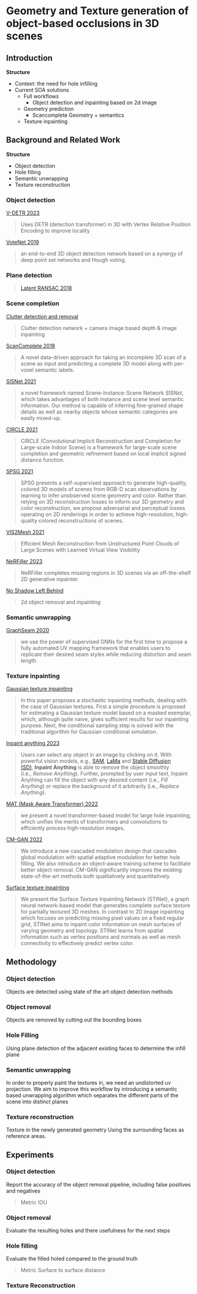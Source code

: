 # Geometry and Texture generation of object-based occlusions in 3D scenes

## Introduction

**Structure**
- Context: the need for hole infilling
- Current SOA solutions
	- Full workflows
		- Object detection and inpainting based on 2d image
	- Geometry prediction
		- Scancomplete Geometry + semantics
	- Texture inpainting


## Background and Related Work

**Structure**
- Object detection
- Hole filling
- Semantic unwrapping
- Texture reconstruction

### Object detection

[V-DETR 2023](https://github.com/V-DETR/V-DETR)
> Uses DETR (detection transformer) in 3D with Vertex Relative Position Encoding to improve locality

[VoteNet 2019](https://github.com/facebookresearch/votenet)
> an end-to-end 3D object detection network based on a synergy of deep point set networks and Hough voting.

### Plane detection

> [Latent RANSAC 2018](https://github.com/rlit/LatentRANSAC)

### Scene completion

[Clutter detection and removal](https://weify627.github.io/clutter/)
> Clutter detection network + camera image based depth & image inpainting

[ScanComplete 2018](https://github.com/angeladai/ScanComplete)
> A novel data-driven approach for taking an incomplete 3D scan of a scene as input and predicting a complete 3D model along with per-voxel semantic labels.

[SISNet 2021](https://github.com/yjcaimeow/SISNet)
> a novel framework named Scene-Instance-Scene Network *SISNet*, which takes advantages of both instance and scene level semantic information. Our method is capable of inferring fine-grained shape details as well as nearby objects whose semantic categories are easily mixed-up.

[CIRCLE 2021](https://github.com/otakuxiang/circle)
> CIRCLE (Convolutional Implicit Reconstruction and Completion for Large-scale Indoor Scene) is a framework for large-scale scene completion and geometric refinement based on local implicit signed distance function.

[SPSG 2021](https://github.com/angeladai/spsg)
> SPSG presents a self-supervised approach to generate high-quality, colored 3D models of scenes from RGB-D scan observations by learning to infer unobserved scene geometry and color. Rather than relying on 3D reconstruction losses to inform our 3D geometry and color reconstruction, we propose adversarial and perceptual losses operating on 2D renderings in order to achieve high-resolution, high-quality colored reconstructions of scenes.

[VIS2Mesh 2021](https://github.com/gdaosu/vis2mesh?tab=readme-ov-file)
> Efficient Mesh Reconstruction from Unstructured Point Clouds of Large Scenes with Learned Virtual View Visibility

[NeRFiller 2023](https://github.com/ethanweber/nerfiller)
> NeRFiller completes missing regions in 3D scenes via an off-the-shelf 2D generative inpainter.

[No Shadow Left Behind](https://arxiv.org/abs/2012.10565)
> 2d object removal and inpainting

### Semantic unwrapping

[GraphSeam 2020](https://www.researchgate.net/publication/346475280_GraphSeam_Supervised_Graph_Learning_Framework_for_Semantic_UV_Mapping)
> we use the power of supervised GNNs for the first time to propose a fully automated UV mapping framework that enables users to replicate their desired seam styles while reducing distortion and seam length

### Texture inpainting

[Gaussian texture inpainting](https://github.com/Ozeuth/2D-Texture-Inpainter?tab=readme-ov-file)
> In this paper proposes a stochastic inpainting methods, dealing with the case of Gaussian textures. First a simple procedure is proposed for estimating a Gaussian texture model based on a masked exemplar, which, although quite naive, gives sufficient results for our inpainting purpose. Next, the conditional sampling step is solved with the traditional algorithm for Gaussian conditional simulation.

[Inpaint anything 2023](https://github.com/geekyutao/inpaint-anything?tab=readme-ov-file#remove-anything-3d)
> Users can select any object in an image by clicking on it. With powerful vision models, e.g., [SAM](https://arxiv.org/abs/2304.02643), [LaMa](https://arxiv.org/abs/2109.07161) and [Stable Diffusion (SD)](https://arxiv.org/abs/2112.10752), **Inpaint Anything** is able to remove the object smoothly (i.e., _Remove Anything_). Further, prompted by user input text, Inpaint Anything can fill the object with any desired content (i.e., _Fill Anything_) or replace the background of it arbitrarily (i.e., _Replace Anything_).

[MAT (Mask Aware Transformer) 2022](https://github.com/fenglinglwb/MAT)
> we present a novel transformer-based model for large hole inpainting, which unifies the merits of transformers and convolutions to efficiently process high-resolution images.

[CM-GAN 2022](https://github.com/htzheng/CM-GAN-Inpainting)
> We introduce a new cascaded modulation design that cascades global modulation with spatial adaptive modulation for better hole filling. We also introduce an object-aware training scheme to facilitate better object removal. CM-GAN significantly improves the existing state-of-the-art methods both qualitatively and quantitatively.

[Surface texture inpainting](https://github.com/johnpeterflynn/surface-texture-inpainting-net)
> We present the Surface Texture Inpainting Network (STINet), a graph neural network-based model that generates complete surface texture for partially textured 3D meshes. In contrast to 2D image inpainting which focuses on predicting missing pixel values on a fixed regular grid, STINet aims to inpaint color information on mesh surfaces of varying geometry and topology. STINet learns from spatial information such as vertex positions and normals as well as mesh connectivity to effectively predict vertex color.

## Methodology

### Object detection

Objects are detected using state of the art object detection methods

### Object removal

Objects are removed by cutting out the bounding boxes

### Hole Filling

Using plane detection of the adjacent existing faces to determine the infill plane

### Semantic unwrapping

In order to properly paint the textures in, we need an undistorted uv projection. We aim to improve this workflow by introducing a semantic based unwrapping algorithm which separates the different parts of the scene into distinct planes

### Texture reconstruction

Texture in the newly generated geometry Using the surrounding faces as reference areas.

## Experiments

### Object detection

Report the accuracy of the object removal pipeline, including false positives and negatives
> Metric
> IOU
### Object removal

Evaluate the resulting holes and there usefulness for the next steps
### Hole filling

Evaluate the filled holed compared to the ground truth

> Metric
> Surface to surface distance
### Texture Reconstruction




